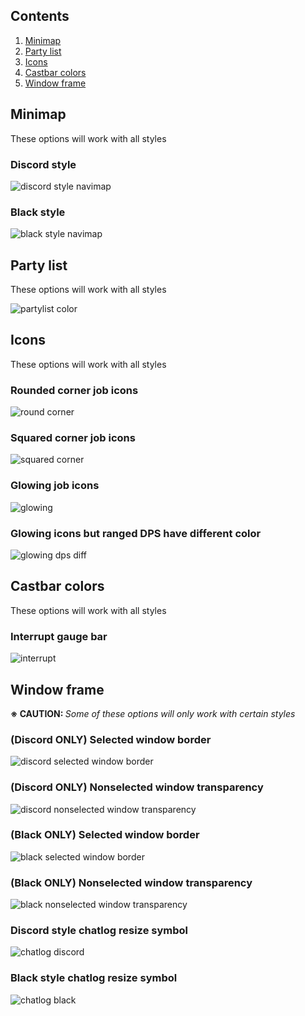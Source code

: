 ## Contents

1. [Minimap](#minimap)
2. [Party list](#party-list)
3. [Icons](#icons)
4. [Castbar colors](#castbar-colors)
5. [Window frame](#window-frame)

## Minimap
These options will work with all styles
  
### Discord style
![discord style navimap](https://github.com/skotlex/ffxiv-material-ui/blob/master/ModPacks/Resources/Preview/OPTIONS/option_p01.png)

### Black style
![black style navimap](https://github.com/skotlex/ffxiv-material-ui/blob/master/ModPacks/Resources/Preview/OPTIONS/option_p02.png)

## Party list
These options will work with all styles

![partylist color](https://github.com/skotlex/ffxiv-material-ui/blob/master/ModPacks/Resources/Preview/OPTIONS/option_p03.png)

## Icons
These options will work with all styles

### Rounded corner job icons
![round corner](https://github.com/skotlex/ffxiv-material-ui/blob/master/ModPacks/Resources/Preview/OPTIONS/option_p04.png)

### Squared corner job icons
![squared corner](https://github.com/skotlex/ffxiv-material-ui/blob/master/ModPacks/Resources/Preview/OPTIONS/option_p05.png)

### Glowing job icons
![glowing](https://github.com/skotlex/ffxiv-material-ui/blob/master/ModPacks/Resources/Preview/OPTIONS/option_p06.png)

### Glowing icons but ranged DPS have different color
![glowing dps diff](https://github.com/skotlex/ffxiv-material-ui/blob/master/ModPacks/Resources/Preview/OPTIONS/option_p07.png)

## Castbar colors
These options will work with all styles

### Interrupt gauge bar
![interrupt](https://github.com/skotlex/ffxiv-material-ui/blob/master/ModPacks/Resources/Preview/OPTIONS/option_p08.png)

## Window frame
<b>※ CAUTION: </b><i>Some of these options will only work with certain styles</i>

### (Discord ONLY) Selected window border
![discord selected window border](https://github.com/skotlex/ffxiv-material-ui/blob/master/ModPacks/Resources/Preview/OPTIONS/option_p09.png)

### (Discord ONLY) Nonselected window transparency
![discord nonselected window transparency](https://github.com/skotlex/ffxiv-material-ui/blob/master/ModPacks/Resources/Preview/OPTIONS/option_p10.png)

### (Black ONLY) Selected window border
![black selected window border](https://github.com/skotlex/ffxiv-material-ui/blob/master/ModPacks/Resources/Preview/OPTIONS/option_p11.png)

### (Black ONLY) Nonselected window transparency
![black nonselected window transparency](https://github.com/skotlex/ffxiv-material-ui/blob/master/ModPacks/Resources/Preview/OPTIONS/option_p12.png)

### Discord style chatlog resize symbol
![chatlog discord](https://github.com/skotlex/ffxiv-material-ui/blob/master/ModPacks/Resources/Preview/OPTIONS/option_p13.png)

### Black style chatlog resize symbol
![chatlog black](https://github.com/skotlex/ffxiv-material-ui/blob/master/ModPacks/Resources/Preview/OPTIONS/option_p14.png)
